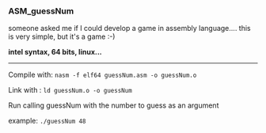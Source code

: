 ### ASM_guessNum

someone asked me if I could develop a game in assembly language.... 
this is very simple, but it's a game :-)

**intel syntax, 64 bits, linux...**


----------------------------------------------


Compile with: `nasm -f elf64 guessNum.asm -o guessNum.o`

Link with : `ld guessNum.o -o guessNum`



Run calling guessNum with the number to guess as an argument

example: `./guessNum 48`

